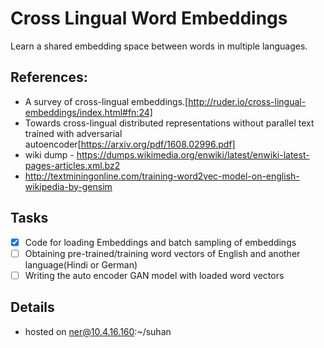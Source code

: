 # Cross Lingual Word Embeddings
Learn a shared embedding space between words in multiple languages.

## References: 
- A survey of cross-lingual embeddings.[http://ruder.io/cross-lingual-embeddings/index.html#fn:24]
- Towards cross-lingual distributed representations without parallel text
trained with adversarial autoencoder[https://arxiv.org/pdf/1608.02996.pdf]
- wiki dump - https://dumps.wikimedia.org/enwiki/latest/enwiki-latest-pages-articles.xml.bz2
- http://textminingonline.com/training-word2vec-model-on-english-wikipedia-by-gensim

## Tasks
- [x] Code for loading Embeddings and batch sampling of embeddings
- [ ] Obtaining pre-trained/training word vectors of English and another language(Hindi or German)
- [ ] Writing the auto encoder GAN model with loaded word vectors

## Details
- hosted on ner@10.4.16.160:~/suhan 